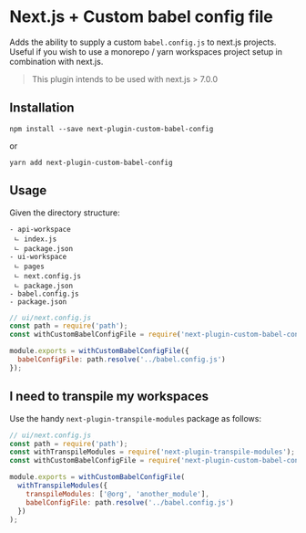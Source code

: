 # Next.js + Custom babel config file

Adds the ability to supply a custom `babel.config.js` to next.js projects. Useful if you wish to use a monorepo / yarn workspaces project setup in combination with next.js.

> This plugin intends to be used with next.js > 7.0.0

## Installation

```
npm install --save next-plugin-custom-babel-config
```

or

```
yarn add next-plugin-custom-babel-config
```

## Usage

Given the directory structure:

```
- api-workspace
 ㄴ index.js
 ㄴ package.json
- ui-workspace
 ㄴ pages
 ㄴ next.config.js
 ㄴ package.json
- babel.config.js
- package.json
```

```js
// ui/next.config.js
const path = require('path');
const withCustomBabelConfigFile = require('next-plugin-custom-babel-config');

module.exports = withCustomBabelConfigFile({
  babelConfigFile: path.resolve('../babel.config.js')
});
```

## I need to transpile my workspaces

Use the handy `next-plugin-transpile-modules` package as follows:

```js
// ui/next.config.js
const path = require('path');
const withTranspileModules = require('next-plugin-transpile-modules');
const withCustomBabelConfigFile = require('next-plugin-custom-babel-config');

module.exports = withCustomBabelConfigFile(
  withTranspileModules({
    transpileModules: ['@org', 'another_module'],
    babelConfigFile: path.resolve('../babel.config.js')
  })
);
```
